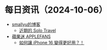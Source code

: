 ﻿# 每日资讯（2024-10-06）

- [smallyu的博客](https://smallyu.net/atom.xml)
  - [近期的 Solo Travel](https://smallyu.net/2024/10/06/%E8%BF%91%E6%9C%9F%E7%9A%84-Solo-Travel/)
- [蘋果迷 APPLEFANS](https://applefans.today/feed/)
  - [如何讓 iPhone 16 變得更好用？！](https://applefans.today/2024-10-iphone-16-setting/)
